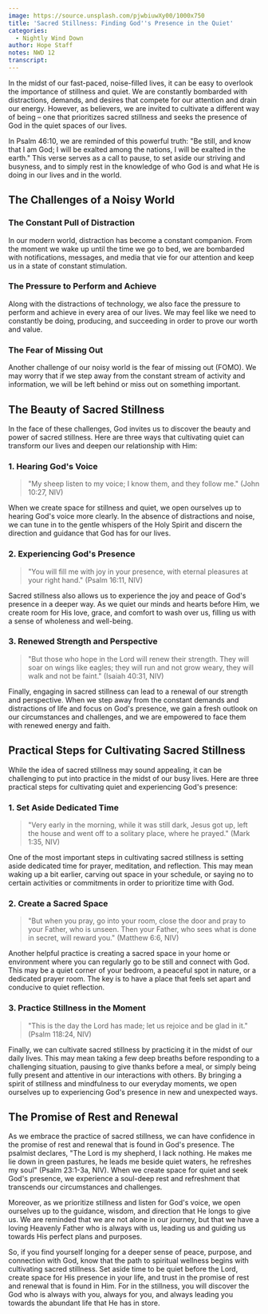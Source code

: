 ```yaml
---
image: https://source.unsplash.com/pjwbiuwXy00/1000x750
title: 'Sacred Stillness: Finding God''s Presence in the Quiet'
categories:
  - Nightly Wind Down
author: Hope Staff
notes: NWD 12
transcript:
---
```

In the midst of our fast-paced, noise-filled lives, it can be easy to overlook the importance of stillness and quiet. We are constantly bombarded with distractions, demands, and desires that compete for our attention and drain our energy. However, as believers, we are invited to cultivate a different way of being – one that prioritizes sacred stillness and seeks the presence of God in the quiet spaces of our lives.

In Psalm 46:10, we are reminded of this powerful truth: "Be still, and know that I am God; I will be exalted among the nations, I will be exalted in the earth." This verse serves as a call to pause, to set aside our striving and busyness, and to simply rest in the knowledge of who God is and what He is doing in our lives and in the world.

## The Challenges of a Noisy World

### The Constant Pull of Distraction

In our modern world, distraction has become a constant companion. From the moment we wake up until the time we go to bed, we are bombarded with notifications, messages, and media that vie for our attention and keep us in a state of constant stimulation.

### The Pressure to Perform and Achieve

Along with the distractions of technology, we also face the pressure to perform and achieve in every area of our lives. We may feel like we need to constantly be doing, producing, and succeeding in order to prove our worth and value.

### The Fear of Missing Out

Another challenge of our noisy world is the fear of missing out (FOMO). We may worry that if we step away from the constant stream of activity and information, we will be left behind or miss out on something important.

## The Beauty of Sacred Stillness

In the face of these challenges, God invites us to discover the beauty and power of sacred stillness. Here are three ways that cultivating quiet can transform our lives and deepen our relationship with Him:

### 1\. Hearing God's Voice

> "My sheep listen to my voice; I know them, and they follow me." (John 10:27, NIV)

When we create space for stillness and quiet, we open ourselves up to hearing God's voice more clearly. In the absence of distractions and noise, we can tune in to the gentle whispers of the Holy Spirit and discern the direction and guidance that God has for our lives.

### 2\. Experiencing God's Presence

> "You will fill me with joy in your presence, with eternal pleasures at your right hand." (Psalm 16:11, NIV)

Sacred stillness also allows us to experience the joy and peace of God's presence in a deeper way. As we quiet our minds and hearts before Him, we create room for His love, grace, and comfort to wash over us, filling us with a sense of wholeness and well-being.

### 3\. Renewed Strength and Perspective

> "But those who hope in the Lord will renew their strength. They will soar on wings like eagles; they will run and not grow weary, they will walk and not be faint." (Isaiah 40:31, NIV)

Finally, engaging in sacred stillness can lead to a renewal of our strength and perspective. When we step away from the constant demands and distractions of life and focus on God's presence, we gain a fresh outlook on our circumstances and challenges, and we are empowered to face them with renewed energy and faith.

## Practical Steps for Cultivating Sacred Stillness

While the idea of sacred stillness may sound appealing, it can be challenging to put into practice in the midst of our busy lives. Here are three practical steps for cultivating quiet and experiencing God's presence:

### 1\. Set Aside Dedicated Time

> "Very early in the morning, while it was still dark, Jesus got up, left the house and went off to a solitary place, where he prayed." (Mark 1:35, NIV)

One of the most important steps in cultivating sacred stillness is setting aside dedicated time for prayer, meditation, and reflection. This may mean waking up a bit earlier, carving out space in your schedule, or saying no to certain activities or commitments in order to prioritize time with God.

### 2\. Create a Sacred Space

> "But when you pray, go into your room, close the door and pray to your Father, who is unseen. Then your Father, who sees what is done in secret, will reward you." (Matthew 6:6, NIV)

Another helpful practice is creating a sacred space in your home or environment where you can regularly go to be still and connect with God. This may be a quiet corner of your bedroom, a peaceful spot in nature, or a dedicated prayer room. The key is to have a place that feels set apart and conducive to quiet reflection.

### 3\. Practice Stillness in the Moment

> "This is the day the Lord has made; let us rejoice and be glad in it." (Psalm 118:24, NIV)

Finally, we can cultivate sacred stillness by practicing it in the midst of our daily lives. This may mean taking a few deep breaths before responding to a challenging situation, pausing to give thanks before a meal, or simply being fully present and attentive in our interactions with others. By bringing a spirit of stillness and mindfulness to our everyday moments, we open ourselves up to experiencing God's presence in new and unexpected ways.

## The Promise of Rest and Renewal

As we embrace the practice of sacred stillness, we can have confidence in the promise of rest and renewal that is found in God's presence. The psalmist declares, "The Lord is my shepherd, I lack nothing. He makes me lie down in green pastures, he leads me beside quiet waters, he refreshes my soul" (Psalm 23:1-3a, NIV). When we create space for quiet and seek God's presence, we experience a soul-deep rest and refreshment that transcends our circumstances and challenges.

Moreover, as we prioritize stillness and listen for God's voice, we open ourselves up to the guidance, wisdom, and direction that He longs to give us. We are reminded that we are not alone in our journey, but that we have a loving Heavenly Father who is always with us, leading us and guiding us towards His perfect plans and purposes.

So, if you find yourself longing for a deeper sense of peace, purpose, and connection with God, know that the path to spiritual wellness begins with cultivating sacred stillness. Set aside time to be quiet before the Lord, create space for His presence in your life, and trust in the promise of rest and renewal that is found in Him. For in the stillness, you will discover the God who is always with you, always for you, and always leading you towards the abundant life that He has in store.